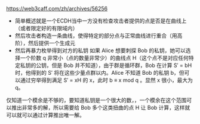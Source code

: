 https://web3caff.com/zh/archives/56256
- 简单概述就是一个ECDH当中一方没有检查攻击者提供的点是否是在曲线上（或者限定好的有限域内）
- 然后攻击者构造一条曲线，使得特定的部分点与正常曲线进行重合（用高阶），然后提供一个生成元
- 然后再暴力枚举得到对方的私钥
如果 Alice 想要刺探 Bob 的私钥，她可以选择⼀个阶数 q ⾮常⼩（点的数量⾮常少）的曲线点 H（这个点不是对应任何特定私钥的公钥，但是 Bob 并不知道），由于群是循环群，Bob 在计算 S′ = bH 时，他得到的 S′ 将在这些少量点群以内。Alice 不知道 Bob 的私钥 b，但可以通过穷举得到满⾜ S′ = xH 的 x，此时 b ≡ x mod q 。显然 x 很⼩，最⼤为 q。

仅知道⼀个模余是不够的，要知道私钥是⼀个很⼤的数，，⼀个模余在这个范围可以推出⾮常多的解，所以需要给 Bob 多个这类扭曲的点 H 让 Bob 计算，这样就可以就可以通过计算推出唯⼀解。
